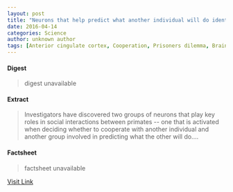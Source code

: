 ```yaml
---
layout: post
title: "Neurons that help predict what another individual will do identified"
date: 2016-04-14
categories: Science
author: unknown author
tags: [Anterior cingulate cortex, Cooperation, Prisoners dilemma, Brain, Cingulate cortex, Autism, Cognition, Neuroscience, Psychological concepts, Cognitive science, Psychology, Behavioural sciences, Nervous system, Neuropsychology, Action (philosophy), Neuropsychological assessment]
---
```



#### Digest
>digest unavailable

#### Extract
>Investigators have discovered two groups of neurons that play key roles in social interactions between primates -- one that is activated when deciding whether to cooperate with another individual and another group involved in predicting what the other will do....

#### Factsheet
>factsheet unavailable

[Visit Link](http://feeds.sciencedaily.com/~r/sciencedaily/~3/DyhLbKzoQLs/150226132046.htm)


